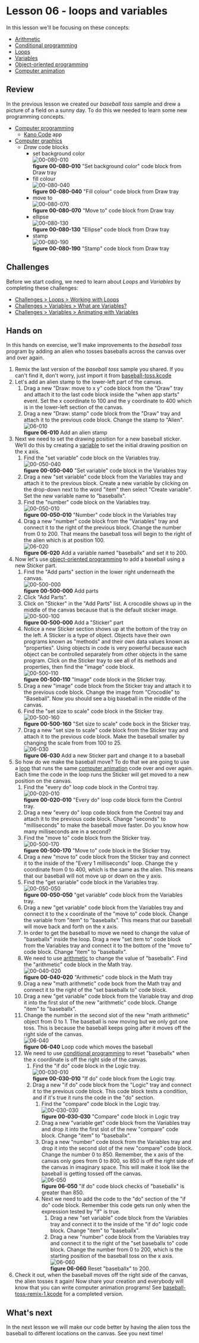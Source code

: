 # Lesson 06 - loops and variables

In this lesson we'll be focusing on these concepts:

* [Arithmetic](https://en.wikipedia.org/wiki/Arithmetic)
* [Conditional programming](https://en.wikipedia.org/wiki/Conditional_(computer_programming))
* [Loops](https://www.cs.utah.edu/~germain/PPS/Topics/loops.html)
* [Variables](https://www.cs.utah.edu/~germain/PPS/Topics/variables.html)
* [Object-oriented programming](https://en.wikipedia.org/wiki/Object-oriented_programming)
* [Computer animation](https://en.wikipedia.org/wiki/Computer_animation)

## Review

In the previous lesson we created our *baseball toss* sample and drew a picture of a field on a sunny day. To do this we needed to learn some new programming concepts.

* [Computer programming](https://en.wikipedia.org/wiki/Computer_programming)
  * [Kano Code](https://www.microsoft.com/store/productId/9P4Q1393C2DZ) app
* [Computer graphics](https://en.wikipedia.org/wiki/Computer_graphics)
  * *Draw* code blocks
    * set background color  
    ![00-080-010](../images/00-080-010.draw.setbackgroundcolor.jpg)  
    **figure 00-080-010** "Set background color" code block from Draw tray
    * fill colour  
    ![00-080-040](../images/00-080-040.draw.fillcolour.jpg)  
    **figure 00-080-040** "Fill colour" code block from Draw tray
    * move to  
    ![00-080-070](../images/00-080-070.draw.moveto.jpg)  
    **figure 00-080-070** "Move to" code block from Draw tray
    * ellipse  
    ![00-080-130](../images/00-080-130.draw.ellipse.jpg)  
    **figure 00-080-130** "Ellipse" code block from Draw tray
    * stamp  
    ![00-080-190](../images/00-080-190.draw.stamp.jpg)  
    **figure 00-080-190** "Stamp" code block from Draw tray

## Challenges

Before we start coding, we need to learn about *Loops* and *Variables* by completing these challenges:

* [Challenges > Loops > Working with Loops](https://code.kano.me/challenge/CLUB02/CLUB02_00_random)
* [Challenges > Variables > What are Variables?](https://code.kano.me/challenge/CLUB03/CLUB03_00_catandmouse)
* [Challenges > Variables > Animating with Variables](https://code.kano.me/challenge/CLUB03/CLUB03_01_balloon)

## Hands on

In this hands on exercise, we'll make improvements to the *baseball toss* program by adding an alien who tosses baseballs across the canvas over and over again.

1. Remix the last version of the *baseball toss* sample you shared. If you can't find it, don't worry, just import it from [baseball-toss.kcode](../05-drawing-with-coordinates/baseball-toss.kcode)
1. Let's add an alien stamp to the lower-left part of the canvas.
    1. Drag a new "Draw: move to x y" code block from the "Draw" tray and attach it to the last code block inside the "when app starts" event. Set the x coordinate to 100 and the y coordinate to 400 which is in the lower-left section of the canvas.
    1. Drag a new "Draw: stamp" code block from the "Draw" tray and attach it to the previous code block. Change the stamp to "Alien".  
    ![06-010](./images/06-010.jpg)  
    **figure 06-010** Add an alien stamp
1. Next we need to set the drawing position for a new baseball sticker. We’ll do this by creating a [variable](https://www.cs.utah.edu/~germain/PPS/Topics/variables.html) to set the initial drawing position on the x axis.
    1. Find the "set variable" code block on the Variables tray.  
    ![00-050-040](../images/00-050-040.variables.setvariable.jpg)  
    **figure 00-050-040** "Set variable" code block in the Variables tray
    1. Drag a new "set variable" code block from the Variables tray and attach it to the previous block. Create a new variable by clicking on the drop-down next to the word "item" then select "Create variable". Set the new variable name to "baseballx".
    1. Find the "number" code block on the Variables tray.  
    ![00-050-010](../images/00-050-010.variables.number.jpg)  
    **figure 00-050-010** "Number" code block in the Variables tray
    1. Drag a new "number" code block from the "Variables" tray and connect it to the right of the previous block. Change the number from 0 to 200. That means the baseball toss will begin to the right of the alien which is at position 100.  
    ![06-020](./images/06-020.jpg)  
    **figure 06-020** Add a variable named "baseballx" and set it to 200.
1. Now let's use [object-oriented programming](https://en.wikipedia.org/wiki/Object-oriented_programming) to add a baseball using a new Sticker part.
    1. Find the "Add parts" section in the lower right underneath the canvas.  
    ![00-500-000](../images/00-500-000.parts.addparts.jpg)  
    **figure 00-500-000** Add parts
    1. Click "Add Parts".
    1. Click on "Sticker" in the "Add Parts" list. A crocodile shows up in the middle of the canvas because that is the default sticker image.  
    ![00-500-100](../images/00-500-100.parts.sticker.jpg)  
    **figure 00-500-000** Add a "Sticker" part
    1. Notice a new Sticker section shows up at the bottom of the tray on the left. A Sticker is a type of object. Objects have their own programs known as "methods" and their own data values known as "properties". Using objects in code is very powerful because each object can be controlled separately from other objects in the same program. Click on the Sticker tray to see all of its methods and properties, then find the "image" code block.  
    ![00-500-110](../images/00-500-110.parts.sticker.image.jpg)  
    **figure 00-500-110** "Image" code block in the Sticker tray.
    1. Drag a new "image" code block from the Sticker tray and attach it to the previous code block. Change the image from "Crocodile" to "Baseball". Now you should see a big baseball in the middle of the canvas.
    1. Find the "set size to scale" code block in the Sticker tray.  
    ![00-500-160](../images/00-500-160.parts.sticker.setsizetoscale.jpg)  
    **figure 00-500-160** "Set size to scale" code bock in the Sticker tray.
    1. Drag a new "set size to scale" code block from the Sticker tray and attach it to the previous code block. Make the baseball smaller by changing the scale from from 100 to 25.  
    ![06-030](./images/06-030.jpg)  
    **figure 06-030** Add a new Sticker part and change it to a baseball
1. So how do we make the baseball move? To do that we are going to use a [loop](https://www.cs.utah.edu/~germain/PPS/Topics/loops.html) that runs the same [computer animation](https://en.wikipedia.org/wiki/Computer_animation) code over and over again. Each time the code in the loop runs the Sticker will get moved to a new position on the canvas.
    1. Find the "every do" loop code block in the Control tray.  
    ![00-020-010](../images/00-020-010.control.everydo.jpg)  
    **figure 00-020-010** "Every do" loop code block form the Control tray.
    1. Drag a new "every do" loop code block from the Control tray and attach it to the previous code block. Change "seconds" to "milliseconds" to make the baseball move faster. Do you know how many milliseconds are in a second?
    1. Find the "move to" code block from the Sticker tray.  
    ![00-500-170](../images/00-500-170.parts.sticker.moveto.jpg)  
    **figure 00-500-170** "Move to" code block in the Sticker tray.
    1. Drag a new "move to" code block from the Sticker tray and connect it to the inside of the "Every 1 milliseconds" loop. Change the y coordinate from 0 to 400, which is the same as the alien. This means that our baseball will not move up or down on the y axis.
    1. Find the "get variable" code block in the Variables tray.  
    ![00-050-050](../images/00-050-050.variables.getvariable.jpg)  
    **figure 00-050-050** "get variable" code block from the Variables tray.
    1. Drag a new "get variable" code block from the Variables tray and connect it to the x coordinate of the "move to" code block. Change the variable from "item" to "baseballx". This means that our baseball will move back and forth on the x axis.
    1. In order to get the baseball to move we need to change the value of "baseballx" inside the loop. Drag a new "set item to" code block from the Variables tray and connect it to the bottom of the "move to" code block. Change "item" to "baseballx".
    1. We need to use [arithmetic](https://en.wikipedia.org/wiki/Arithmetic) to change the value of "baseballx". Find the "arithmetic" code block in the Math tray.  
    ![00-040-020](../images/00-040-020.math.arithmetic.jpg)  
    **figure 00-040-020** "Arithmetic" code block in the Math tray
    1. Drag a new "math arithmetic" code bock from the Math tray and connect it to the right of the "set baseballx to" code block.
    1. Drag a new "get variable" code block from the Variable tray and drop it into the first slot of the new "arithmetic" code block. Change "item" to "baseballx".
    1. Change the number in the second slot of the new "math arithmetic" object from 0 to 1. The baseball is now moving but we only got one toss. This is because the baseball keeps going after it moves off the right side of the canvas.  
    ![06-040](./images/06-040.jpg)  
    **figure 06-040** Loop code which moves the baseball
    1. We need to use [conditional programming](https://en.wikipedia.org/wiki/Conditional_(computer_programming)) to reset "baseballx" when the x coordinate is off the right side of the canvas.
        1. Find the "if do" code block in the Logic tray.  
        ![00-030-010](../images/00-030-010.logic.ifdo.jpg)  
        **figure 00-030-010** "If do" code block from the Logic tray.
        1. Drag a new "if do" code block from the "Logic" tray and connect it to the previous code block. This code block tests a condition, and if it's true it runs the code in the "do" section.
            1. Find the "compare" code block in the Logic tray.  
            ![00-030-030](../images/00-030-030.logic.compare.jpg)  
            **figure 00-030-030** "Compare" code block in Logic tray
            1. Drag a new "variable get" code block from the Variables tray and drop it into the first slot of the new "compare" code block. Change "item" to "baseballx".
            1. Drag a new "number" code block from the Variables tray and drop it into the second slot of the new "compare" code block. Change the number 0 to 850. Remember, the x axis of the canvas only goes from 0 to 800, so 850 is off the right side of the canvas in imaginary space. This will make it look like the baseball is getting tossed off the canvas.  
            ![06-050](./images/06-050.jpg)  
            **figure 06-050** "If do" code block checks of "baseballx" is greater than 850.
            1. Next we need to add the code to the "do" section of the "if do" code block. Remember this code gets run only when the expression tested by "if" is true.
                1. Drag a new "set variable" code block from the Variables tray and connect it to the inside of the "if do" logic code block. Change "item" to "baseballx".
                1. Drag a new "number" code block from the Variables tray and connect it to the right of the "set baseballx to" code block. Change the number from 0 to 200, which is the starting position of the baseball toss on the x axis.  
                ![06-060](./images/06-060.jpg)  
                **figure 06-060** Reset "baseballx" to 200.
1. Check it out, when the baseball moves off the right side of the canvas, the alien tosses it again! Now share your creation and everybody will know that you can write computer animation programs! See [baseball-toss-remix-1.kcode](./baseball-toss-remix-1.kcode) for a completed version.

## What's next

In the next lesson we will make our code better by having the alien toss the baseball to different locations on the canvas. See you next time!
